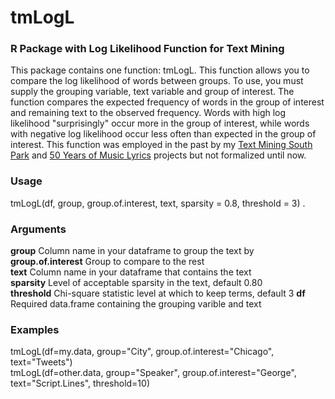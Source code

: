 # tmLogL
### R Package with Log Likelihood Function for Text Mining

This package contains one function: tmLogL. This function allows you to compare the log likelihood of words between groups. To use, you must supply the grouping variable, text variable and group of interest. The function compares the expected frequency of words in the group of interest and remaining text to the observed frequency. Words with high log likelihood "surprisingly" occur more in the group of interest, while words with negative log likelihood occur less often than expected in the group of interest. This function was employed in the past by my [Text Mining South Park](https://github.com/walkerkq/textmining_southpark) and [50 Years of Music Lyrics](https://github.com/walkerkq/musiclyrics) projects but not formalized until now.

### Usage

tmLogL(df, group, group.of.interest, text, sparsity = 0.8, threshold = 3) . 

### Arguments

**group**	            Column name in your dataframe to group the text by  
**group.of.interest**	Group to compare to the rest  
**text**	            Column name in your dataframe that contains the text    
**sparsity**	        Level of acceptable sparsity in the text, default 0.80   
**threshold**	        Chi-square statistic level at which to keep terms, default 3 
**df**	              Required data.frame containing the grouping varible and text 

### Examples

tmLogL(df=my.data, group="City", group.of.interest="Chicago", text="Tweets")  
tmLogL(df=other.data, group="Speaker", group.of.interest="George", text="Script.Lines", threshold=10)
